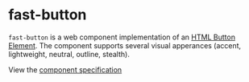 # fast-button
`fast-button` is a web component implementation of an [HTML Button Element](https://developer.mozilla.org/en-US/docs/Web/HTML/Element/button). The component supports several visual apperances (accent, lightweight, neutral, outline, stealth).

View the [component specification](./button.spec.md)